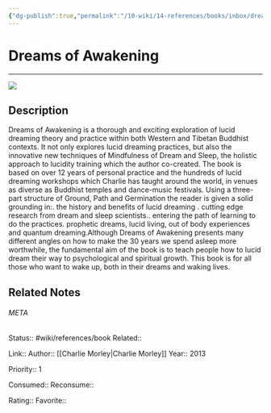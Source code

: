 ```yaml
---
{"dg-publish":true,"permalink":"/10-wiki/14-references/books/inbox/dreams-of-awakening-1781802025/","title":"Dreams of Awakening","tags":["wiki/references/need-work"]}
---
```


# Dreams of Awakening
---
![](http://books.google.com/books/content?id=UdBHAQAAQBAJ&printsec=frontcover&img=1&zoom=1&edge=curl&source=gbs_api)

## Description
Dreams of Awakening is a thorough and exciting exploration of lucid dreaming theory and practice within both Western and Tibetan Buddhist contexts. It not only explores lucid dreaming practices, but also the innovative new techniques of Mindfulness of Dream and Sleep, the holistic approach to lucidity training which the author co-created. The book is based on over 12 years of personal practice and the hundreds of lucid dreaming workshops which Charlie has taught around the world, in venues as diverse as Buddhist temples and dance-music festivals. Using a three-part structure of Ground, Path and Germination the reader is given a solid grounding in:. the history and benefits of lucid dreaming . cutting edge research from dream and sleep scientists.. entering the path of learning to do the practices. prophetic dreams, lucid living, out of body experiences and quantum dreaming.Although Dreams of Awakening presents many different angles on how to make the 30 years we spend asleep more worthwhile, the fundamental aim of the book is to teach people how to lucid dream their way to psychological and spiritual growth. This book is for all those who want to wake up, both in their dreams and waking lives.


## Related Notes




###### META
Status:: #wiki/references/book
Related:: 

Link:: 
Author:: [[Charlie Morley\|Charlie Morley]]
Year:: 2013

Priority:: 1

Consumed:: 
Reconsume:: 

Rating:: 
Favorite::